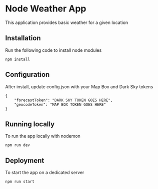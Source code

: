 # Node Weather App
This application provides basic weather for a given location

## Installation
Run the following code to install node modules
```
npm install
```

## Configuration
After install, update config.json with your Map Box and Dark Sky tokens
```
{
    "forecastToken": "DARK SKY TOKEN GOES HERE",
    "geocodeToken": "MAP BOX TOKEN GOES HERE"
}
```

## Running locally
To run the app locally with nodemon
```
npm run dev
```
## Deployment
To start the app on a dedicated server
```
npm run start
```